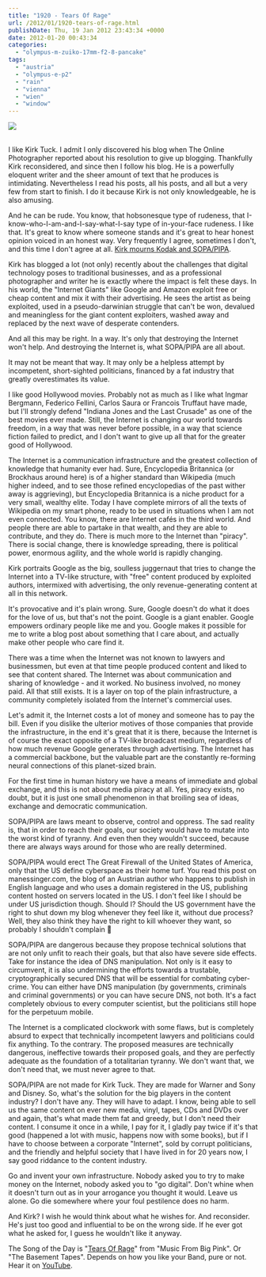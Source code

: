 ```yaml
---
title: "1920 - Tears Of Rage"
url: /2012/01/1920-tears-of-rage.html
publishDate: Thu, 19 Jan 2012 23:43:34 +0000
date: 2012-01-20 00:43:34
categories: 
  - "olympus-m-zuiko-17mm-f2-8-pancake"
tags: 
  - "austria"
  - "olympus-e-p2"
  - "rain"
  - "vienna"
  - "wien"
  - "window"
---
```

<div class="container">
<div class="center"><a target="_blank" href="https://d25zfm9zpd7gm5.cloudfront.net/1200x1200/2012/20120119_110119_ps.jpg"><img src="https://d25zfm9zpd7gm5.cloudfront.net/0600x0600/2012/20120119_110119_ps.jpg" /></a></div>
</div>
<br />

I like Kirk Tuck. I admit I only discovered his blog when The Online Photographer reported about his resolution to give up blogging. Thankfully Kirk reconsidered, and since then I follow his blog. He is a powerfully eloquent writer and the sheer amount of text that he produces is intimidating. Nevertheless I read his posts, all his posts, and all but a very few from start to finish. I do it because Kirk is not only knowledgeable, he is also amusing.

And he can be rude. You know, that hobsonesque type of rudeness, that I-know-who-I-am-and-I-say-what-I-say type of in-your-face rudeness. I like that. It's great to know where someone stands and it's great to hear honest opinion voiced in an honest way. Very frequently I agree, sometimes I don't, and this time I don't agree at all. <a href="http://visualsciencelab.blogspot.com/2012/01/day-of-mourning-for-kodak-and-sopapipa.html" target="_blank">Kirk mourns Kodak and SOPA/PIPA</a>.

Kirk has blogged a lot (not only) recently about the challenges that digital technology poses to traditional businesses, and as a professional photographer and writer he is exactly where the impact is felt these days. In his world, the "Internet Giants" like Google and Amazon exploit free or cheap content and mix it with their advertising. He sees the artist as being exploited, used in a pseudo-darwinian struggle that can't be won, devalued and meaningless for the giant content exploiters, washed away and replaced by the next wave of desperate contenders.

And all this may be right. In a way. It's only that destroying the Internet won't help. And destroying the Internet is, what SOPA/PIPA are all about.

It may not be meant that way. It may only be a helpless attempt by incompetent, short-sighted politicians, financed by a fat industry that greatly overestimates its value.

I like good Hollywood movies. Probably not as much as I like what Ingmar Bergmann, Federico Fellini, Carlos Saura or Francois Truffaut have made, but I'll strongly defend "Indiana Jones and the Last Crusade" as one of the best movies ever made. Still, the Internet is changing our world towards freedom, in a way that was never before possible, in a way that science fiction failed to predict, and I don't want to give up all that for the greater good of Hollywood.

The Internet is a communication infrastructure and the greatest collection of knowledge that humanity ever had. Sure, Encyclopedia Britannica (or Brockhaus around here) is of a higher standard than Wikipedia (much higher indeed, and to see those refined encyclopedias of the past wither away is aggrieving), but Encyclopedia Britannica is a niche product for a very small, wealthy elite. Today I have complete mirrors of all the texts of Wikipedia on my smart phone, ready to be used in situations when I am not even connected. You know, there are Internet cafés in the third world. And people there are able to partake in that wealth, and they are able to contribute, and they do. There is much more to the Internet than "piracy". There is social change, there is knowledge spreading, there is political power, enormous agility, and the whole world is rapidly changing.

Kirk portraits Google as the big, soulless juggernaut that tries to change the Internet into a TV-like structure, with "free" content produced by exploited authors, intermixed with advertising, the only revenue-generating content at all in this network.

It's provocative and it's plain wrong. Sure, Google doesn't do what it does for the love of us, but that's not the point. Google is a giant enabler. Google empowers ordinary people like me and you. Google makes it possible for me to write a blog post about something that I care about, and actually make other people who care find it.

There was a time when the Internet was not known to lawyers and businessmen, but even at that time people produced content and liked to see that content shared. The Internet was about communication and sharing of knowledge - and it worked. No business involved, no money paid. All that still exists. It is a layer on top of the plain infrastructure, a community completely isolated from the Internet's commercial uses.

Let's admit it, the Internet costs a lot of money and someone has to pay the bill. Even if you dislike the ulterior motives of those companies that provide the infrastructure, in the end it's great that it is there, because the Internet is of course the exact opposite of a TV-like broadcast medium, regardless of how much revenue Google generates through advertising. The Internet has a commercial backbone, but the valuable part are the constantly re-forming neural connections of this planet-sized brain.

For the first time in human history we have a means of immediate and global exchange, and this is not about media piracy at all. Yes, piracy exists, no doubt, but it is just one small phenomenon in that broiling sea of ideas, exchange and democratic communication.

SOPA/PIPA are laws meant to observe, control and oppress. The sad reality is, that in order to reach their goals, our society would have to mutate into the worst kind of tyranny. And even then they wouldn't succeed, because there are always ways around for those who are really determined. 

SOPA/PIPA would erect The Great Firewall of the United States of America, only that the US define cyberspace as their home turf. You read this post on manessinger.com, the blog of an Austrian author who happens to publish in English language and who uses a domain registered in the US, publishing content hosted on servers located in the US. I don't feel like I should be under US jurisdiction though. Should I? Should the US government have the right to shut down my blog whenever they feel like it, without due process? Well, they also think they have the right to kill whoever they want, so probably I shouldn't complain 🙂

SOPA/PIPA are dangerous because they propose technical solutions that are not only unfit to reach their goals, but that also have severe side effects. Take for instance the idea of DNS manipulation. Not only is it easy to circumvent, it is also undermining the efforts towards a trustable, cryptographically secured DNS that will be essential for combating cyber-crime. You can either have DNS manipulation (by governments, criminals and criminal governments) or you can have secure DNS, not both. It's a fact completely obvious to every computer scientist, but the politicians still hope for the perpetuum mobile.

The Internet is a complicated clockwork with some flaws, but is completely absurd to expect that technically incompetent lawyers and politicians could fix anything. To the contrary. The proposed measures are technically dangerous, ineffective towards their proposed goals, and they are perfectly adequate as the foundation of a totalitarian tyranny. We don't want that, we don't need that, we must never agree to that.

SOPA/PIPA are not made for Kirk Tuck. They are made for Warner and Sony and Disney. So, what's the solution for the big players in the content industry? I don't have any. They will have to adapt. I know, being able to sell us the same content on ever new media, vinyl, tapes, CDs and DVDs over and again, that's what made them fat and greedy, but I don't need their content. I consume it once in a while, I pay for it, I gladly pay twice if it's that good (happened a lot with music, happens now with some books), but if I have to choose between a corporate "Internet", sold by corrupt politicians, and the friendly and helpful society that I have lived in for 20 years now, I say good riddance to the content industry. 

 Go and invent your own infrastructure. Nobody asked you to try to make money on the Internet, nobody asked you to "go digital". Don't whine when it doesn't turn out as in your arrogance you thought it would. Leave us alone. Go die somewhere where your foul pestilence does no harm.

And Kirk? I wish he would think about what he wishes for. And reconsider. He's just too good and influential to be on the wrong side. If he ever got what he asked for, I guess he wouldn't like it anyway.

The Song of the Day is "<a href="http://www.lyricsmode.com/lyrics/b/band/tears_of_rage.html" target="_blank">Tears Of Rage</a>" from "Music From Big Pink". Or "The Basement Tapes". Depends on how you like your Band, pure or not. Hear it on <a href="http://www.youtube.com/watch?v=zptgMRMPz6g" target="_blank">YouTube</a>.

